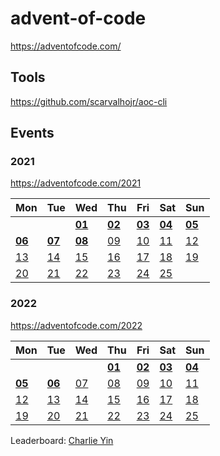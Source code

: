 # advent-of-code
 
https://adventofcode.com/

## Tools

https://github.com/scarvalhojr/aoc-cli

## Events

### 2021

https://adventofcode.com/2021

|Mon|Tue|Wed|Thu|Fri|Sat|Sun|
|---|---|---|---|---|---|---|
|   |   |[**01**](2021/01)|[**02**](2021/02)|[**03**](2021/03)|[**04**](2021/04)|[**05**](2021/05)|
|[**06**](2021/06)|[**07**](2021/07)|[**08**](2021/08)|[09](2021/09)|[10](2021/10)|[11](2021/11)|[12](2021/12)|
|[13](2021/13)|[14](2021/14)|[15](2021/15)|[16](2021/16)|[17](2021/17)|[18](2021/18)|[19](2021/19)|
|[20](2021/20)|[21](2021/21)|[22](2021/22)|[23](2021/23)|[24](2021/24)|[25](2021/25)|

### 2022

https://adventofcode.com/2022

|Mon|Tue|Wed|Thu|Fri|Sat|Sun|
|---|---|---|---|---|---|---|
|   |   |   |[**01**](2022/01)|[**02**](2022/02)|[**03**](2022/03)|[**04**](2022/04)|
|[**05**](2022/05)|[**06**](2022/06)|[07](2022/07)|[08](2022/08)|[09](2022/09)|[10](2022/10)|[11](2022/11)|
|[12](2022/12)|[13](2022/13)|[14](2022/14)|[15](2022/15)|[16](2022/16)|[17](2022/17)|[18](2022/18)|
|[19](2022/19)|[20](2022/20)|[21](2022/21)|[22](2022/22)|[23](2022/23)|[24](2022/24)|[25](2022/25)|


Leaderboard: [Charlie Yin](https://adventofcode.com/2022/leaderboard/private/view/2343282)
